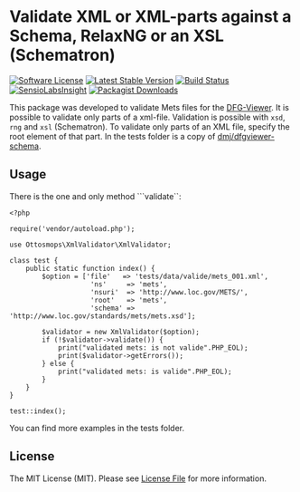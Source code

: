 # Validate XML or XML-parts against a Schema, RelaxNG or an XSL (Schematron)

[![Software License](https://img.shields.io/badge/license-MIT-blue.svg?style=flat-square)](LICENSE.md)
[![Latest Stable Version](https://poser.pugx.org/ottosmops/XmlValidator/v/stable?format=flat-square)](https://packagist.org/packages/ottosmops/XmlValidator)
[![Build Status](https://travis-ci.org/ottosmops/xmlvalidator.svg?branch=master)](https://travis-ci.org/ottosmops/xmlvalidator)
[![SensioLabsInsight](https://insight.sensiolabs.com/projects/6473aa57-9e90-448d-beb8-626e7f152f45/mini.png)](https://insight.sensiolabs.com/projects/6473aa57-9e90-448d-beb8-626e7f152f45)
[![Packagist Downloads](https://img.shields.io/packagist/dt/ottosmops/XmlValidator.svg?style=flat-square)](https://packagist.org/packages/ottosmops/XmlValidator)

This package was developed to validate Mets files for the [DFG-Viewer](http://www.dfg-viewer.de). It is possible to validate only parts of a xml-file. Validation is possible with ```xsd```, ```rng``` and ```xsl``` (Schematron). To validate only parts of an XML file, specify the root element of that part. In the tests folder is a copy of  [dmj/dfgviewer-schema](https://github.com/dmj/dfgviewer-schema).

## Usage

There is the one and only method ```validate``:
```
<?php

require('vendor/autoload.php');

use Ottosmops\XmlValidator\XmlValidator;

class test {
    public static function index() {
        $option = ['file'   => 'tests/data/valide/mets_001.xml',
                    'ns'     => 'mets',
                    'nsuri'  => 'http://www.loc.gov/METS/',
                    'root'   => 'mets',
                    'schema' => 'http://www.loc.gov/standards/mets/mets.xsd'];

        $validator = new XmlValidator($option);
        if (!$validator->validate()) {
            print("validated mets: is not valide".PHP_EOL);
            print($validator->getErrors());
        } else {
            print("validated mets: is valide".PHP_EOL);
        }
    }
}

test::index();
```

You can find more examples in the tests folder.

## License

The MIT License (MIT). Please see [License File](LICENSE.md) for more information.